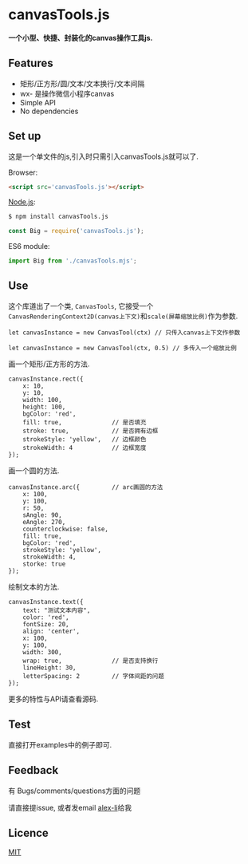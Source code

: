 # canvasTools.js

**一个小型、快捷、封装化的canvas操作工具js.**

## Features

  - 矩形/正方形/圆/文本/文本换行/文本间隔
  - wx- 是操作微信小程序canvas
  - Simple API
  - No dependencies

## Set up

这是一个单文件的js,引入时只需引入canvasTools.js就可以了.

Browser:

```html
<script src='canvasTools.js'></script>
```

[Node.js](http://nodejs.org):

```bash
$ npm install canvasTools.js
```

```javascript
const Big = require('canvasTools.js');
```

ES6 module:

```javascript
import Big from './canvasTools.mjs';
```
## Use

这个库道出了一个类, `CanvasTools`, 它接受一个`CanvasRenderingContext2D(canvas上下文)`和`scale(屏幕缩放比例)`作为参数.


    let canvasInstance = new CanvasTool(ctx) // 只传入canvas上下文作参数

    let canvasInstance = new CanvasTool(ctx, 0.5) // 多传入一个缩放比例   

画一个矩形/正方形的方法.

    canvasInstance.rect({
        x: 10, 
        y: 10,
        width: 100,
        height: 100,
        bgColor: 'red',
        fill: true,              // 是否填充
        stroke: true,            // 是否拥有边框
        strokeStyle: 'yellow',   // 边框颜色 
        strokeWidth: 4           // 边框宽度
    });

画一个圆的方法.

    canvasInstance.arc({         // arc画圆的方法
        x: 100,
        y: 100,
        r: 50,
        sAngle: 90,
        eAngle: 270,
        counterclockwise: false,
        fill: true,
        bgColor: 'red',
        strokeStyle: 'yellow',
        strokeWidth: 4,
        storke: true
    });

绘制文本的方法.

    canvasInstance.text({
        text: "测试文本内容",
        color: 'red',
        fontSize: 20,
        align: 'center',
        x: 100,
        y: 100,
        width: 300,
        wrap: true,              // 是否支持换行
        lineHeight: 30,
        letterSpacing: 2         // 字体间距的问题
    });

更多的特性与API请查看源码.

## Test

直接打开examples中的例子即可.

## Feedback

有 Bugs/comments/questions方面的问题

请直接提issue, 或者发email <a href="alexlismile@163.com">alex-li</a>给我

## Licence

[MIT](LICENCE)

